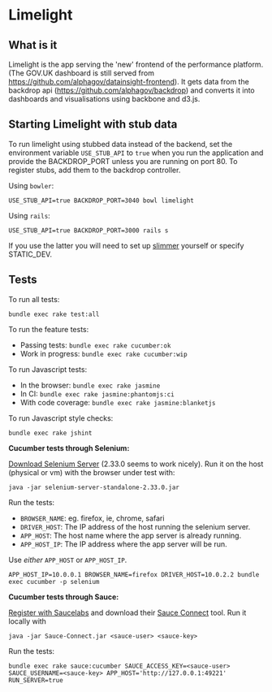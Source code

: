 # Limelight

## What is it

Limelight is the app serving the 'new' frontend of the performance platform. (The GOV.UK dashboard is still served from
https://github.com/alphagov/datainsight-frontend). It gets data from the backdrop api (https://github.com/alphagov/backdrop) and 
converts it into dashboards and visualisations using backbone and d3.js.

## Starting Limelight with stub data

To run limelight using stubbed data instead of the backend, set the environment variable `USE_STUB_API` to `true` when you run the application and provide the BACKDROP_PORT unless you are running on port 80. To register stubs, add them to the backdrop controller.

Using `bowler`:

```Shell
USE_STUB_API=true BACKDROP_PORT=3040 bowl limelight
```

Using `rails`:

```Shell
USE_STUB_API=true BACKDROP_PORT=3000 rails s
```

If you use the latter you will need to set up [slimmer](https://github.com/alphagov/slimmer) yourself or specify STATIC_DEV.

## Tests

To run all tests:

`bundle exec rake test:all`

To run the feature tests:

* Passing tests: `bundle exec rake cucumber:ok`
* Work in progress: `bundle exec rake cucumber:wip`

To run Javascript tests:

* In the browser: `bundle exec rake jasmine`
* In CI: `bundle exec rake jasmine:phantomjs:ci`
* With code coverage: `bundle exec rake jasmine:blanketjs`

To run Javascript style checks:

`bundle exec rake jshint`

**Cucumber tests through Selenium:**

[Download Selenium Server](http://docs.seleniumhq.org/download/) (2.33.0
seems to work nicely). Run it on the host (physical or vm) with the browser under test with:

```shell
java -jar selenium-server-standalone-2.33.0.jar
```

Run the tests:
- `BROWSER_NAME`: eg. firefox, ie, chrome, safari
- `DRIVER_HOST`: The IP address of the host running the selenium server.
- `APP_HOST`: The host name where the app server is already running.
- `APP_HOST_IP`: The IP address where the app server will be run.

Use *either* `APP_HOST` or `APP_HOST_IP`.

    APP_HOST_IP=10.0.0.1 BROWSER_NAME=firefox DRIVER_HOST=10.0.2.2 bundle exec cucumber -p selenium


**Cucumber tests through Sauce:**

[Register with Saucelabs](https://saucelabs.com) and download their [Sauce Connect](https://saucelabs.com/docs/connect) tool. Run it locally with

```shell
java -jar Sauce-Connect.jar <sauce-user> <sauce-key>
```

Run the tests:

```shell
bundle exec rake sauce:cucumber SAUCE_ACCESS_KEY=<sauce-user> SAUCE_USERNAME=<sauce-key> APP_HOST='http://127.0.0.1:49221' RUN_SERVER=true
```
